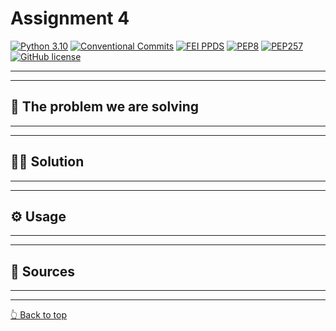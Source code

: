 # Assignment 4

[![Python 3.10](https://img.shields.io/badge/Python-3.10-blue.svg)](https://www.python.org/downloads/release/python-3100/)
[![Conventional Commits](https://img.shields.io/badge/Conventional%20Commits-1.0.0-blue.svg)](https://conventionalcommits.org)
[![FEI PPDS](https://img.shields.io/badge/fei.ppds-1.2.1-blue.svg)](https://pypi.org/project/fei.ppds/)
[![PEP8](https://img.shields.io/badge/Code%20Style-PEP8-orange.svg)](https://www.python.org/dev/peps/pep-0008/)
[![PEP257](https://img.shields.io/badge/Doctsring%20Conventions-PEP257-orange.svg)](https://www.python.org/dev/peps/pep-0008/)
[![GitHub license](https://img.shields.io/badge/License-MIT-green.svg)](https://github.com/SamuelHancak/Hancak_102932D_feippds/blob/01/LICENSE)


<hr>
<hr>

## 🔬 The problem we are solving

<hr>
<hr>

## 🧑‍💻 Solution

<hr>
<hr>

## ⚙️ Usage

<hr>
<hr>

## 📖 Sources

<hr>
<hr>

[👆 Back to top](#assignment-4)